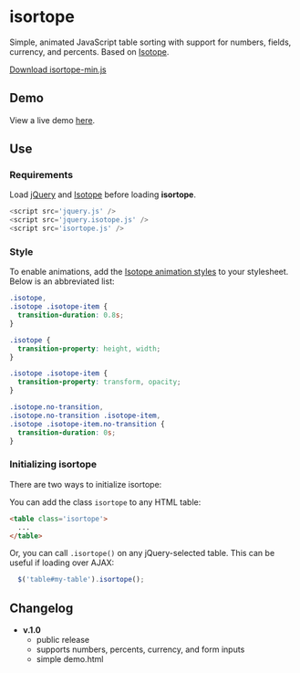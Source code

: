 isortope
========

Simple, animated JavaScript table sorting with support for numbers, fields, currency, and percents.  Based on [Isotope](http://isotope.metafizzy.co/).

[Download isortope-min.js](https://raw.github.com/KurtPreston/isortope/master/isortope-min.js)

Demo
----
View a live demo [here](http://www.kurtpreston.com/isortope).

Use
---
### Requirements
Load [jQuery](http://jquery.com/) and [Isotope](http://isotope.metafizzy.co/) before loading **isortope**.

```javascript
<script src='jquery.js' />
<script src='jquery.isotope.js' />
<script src='isortope.js' />
```

### Style
To enable animations, add the [Isotope animation styles](http://isotope.metafizzy.co/docs/animating.html) to your stylesheet.  Below is an abbreviated list:

```css
.isotope,
.isotope .isotope-item {
  transition-duration: 0.8s;
}

.isotope {
  transition-property: height, width;
}

.isotope .isotope-item {
  transition-property: transform, opacity;
}

.isotope.no-transition,
.isotope.no-transition .isotope-item,
.isotope .isotope-item.no-transition {
  transition-duration: 0s;
}
```

### Initializing isortope
There are two ways to initialize isortope:

You can add the class `isortope` to any HTML table:
```html
<table class='isortope'>
  ...
</table>
```

Or, you can call `.isortope()` on any jQuery-selected table.  This can be useful if loading over AJAX:
```javascript
  $('table#my-table').isortope();
```

Changelog
---
+ **v.1.0**
  - public release
  - supports numbers, percents, currency, and form inputs
  - simple demo.html
